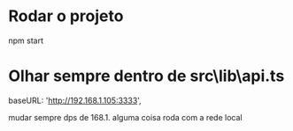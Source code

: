 # Rodar o projeto 
npm start

# Olhar sempre dentro de src\lib\api.ts

 baseURL: 'http://192.168.1.105:3333',

 mudar sempre dps de 168.1. alguma coisa roda com a rede local